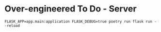 # Over-engineered To Do - Server

`FLASK_APP=app.main:application FLASK_DEBUG=true poetry run flask run --reload`


